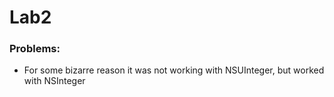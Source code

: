 # Lab2

### Problems:
 - For some bizarre reason it was not working with NSUInteger, but worked with NSInteger
